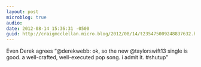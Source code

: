 ```yaml
---
layout: post
microblog: true
audio: 
date: 2012-08-14 15:36:31 -0500
guid: http://craigmcclellan.micro.blog/2012/08/14/t235475009248837632.html
---
```

Even Derek agrees “@derekwebb: ok, so the new @taylorswift13 single is good. a well-crafted, well-executed pop song. i admit it. #shutup”
